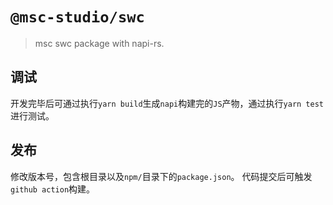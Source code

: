 # `@msc-studio/swc`

> msc swc package with napi-rs.

## 调试

开发完毕后可通过执行`yarn build`生成`napi`构建完的`JS`产物，通过执行`yarn test`进行测试。

## 发布

修改版本号，包含根目录以及`npm/`目录下的`package.json`。
代码提交后可触发`github action`构建。
